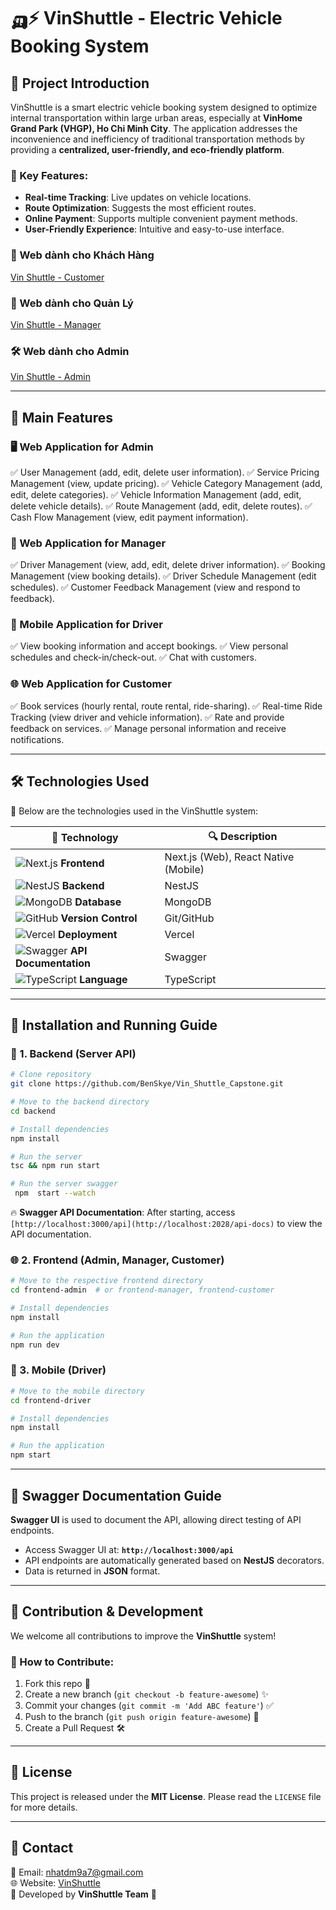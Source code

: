 # 🛺⚡ VinShuttle - Electric Vehicle Booking System

## 🚀 Project Introduction
VinShuttle is a smart electric vehicle booking system designed to optimize internal transportation within large urban areas, especially at **VinHome Grand Park (VHGP), Ho Chi Minh City**. The application addresses the inconvenience and inefficiency of traditional transportation methods by providing a **centralized, user-friendly, and eco-friendly platform**.

### 🎯 Key Features:
- **Real-time Tracking**: Live updates on vehicle locations.
- **Route Optimization**: Suggests the most efficient routes.
- **Online Payment**: Supports multiple convenient payment methods.
- **User-Friendly Experience**: Intuitive and easy-to-use interface.

### 🚗 Web dành cho Khách Hàng  
[Vin Shuttle - Customer](https://vin-shuttle.vercel.app/)

### 🏢 Web dành cho Quản Lý  
[Vin Shuttle - Manager](https://vin-shuttle-manager.vercel.app/)

### 🛠️ Web dành cho Admin  
[Vin Shuttle - Admin](https://vin-shuttle-admin.vercel.app/)

---
## 📌 Main Features

### 🖥 Web Application for **Admin**
✅ User Management (add, edit, delete user information).
✅ Service Pricing Management (view, update pricing).
✅ Vehicle Category Management (add, edit, delete categories).
✅ Vehicle Information Management (add, edit, delete vehicle details).
✅ Route Management (add, edit, delete routes).
✅ Cash Flow Management (view, edit payment information).

### 🏢 Web Application for **Manager**
✅ Driver Management (view, add, edit, delete driver information).
✅ Booking Management (view booking details).
✅ Driver Schedule Management (edit schedules).
✅ Customer Feedback Management (view and respond to feedback).

### 📱 Mobile Application for **Driver**
✅ View booking information and accept bookings.
✅ View personal schedules and check-in/check-out.
✅ Chat with customers.

### 🌐 Web Application for **Customer**
✅ Book services (hourly rental, route rental, ride-sharing).
✅ Real-time Ride Tracking (view driver and vehicle information).
✅ Rate and provide feedback on services.
✅ Manage personal information and receive notifications.

---
## 🛠 Technologies Used
🚀 Below are the technologies used in the VinShuttle system:

| 🚀 **Technology**  | 🔍 **Description** |
|----------------|--------------|
| ![Next.js](https://img.shields.io/badge/Next.js-000?logo=next.js&logoColor=white) **Frontend** | Next.js (Web), React Native (Mobile) |
| ![NestJS](https://img.shields.io/badge/NestJS-E0234E?logo=nestjs&logoColor=white) **Backend** | NestJS |
| ![MongoDB](https://img.shields.io/badge/MongoDB-47A248?logo=mongodb&logoColor=white) **Database** | MongoDB |
| ![GitHub](https://img.shields.io/badge/GitHub-181717?logo=github&logoColor=white) **Version Control** | Git/GitHub |
| ![Vercel](https://img.shields.io/badge/Vercel-000?logo=vercel&logoColor=white) **Deployment** | Vercel |
| ![Swagger](https://img.shields.io/badge/Swagger-85EA2D?logo=swagger&logoColor=black) **API Documentation** | Swagger |
| ![TypeScript](https://img.shields.io/badge/TypeScript-3178C6?logo=typescript&logoColor=white) **Language** | TypeScript |

---
## 📖 Installation and Running Guide

### 🔧 1. Backend (Server API)
```bash
# Clone repository
git clone https://github.com/BenSkye/Vin_Shuttle_Capstone.git

# Move to the backend directory
cd backend

# Install dependencies
npm install

# Run the server
tsc && npm run start

# Run the server swagger
 npm  start --watch   
```
🔥 **Swagger API Documentation**: After starting, access `[http://localhost:3000/api](http://localhost:2028/api-docs)` to view the API documentation.

### 🌐 2. Frontend (Admin, Manager, Customer)
```bash
# Move to the respective frontend directory
cd frontend-admin  # or frontend-manager, frontend-customer

# Install dependencies
npm install

# Run the application
npm run dev
```

### 📱 3. Mobile (Driver)
```bash
# Move to the mobile directory
cd frontend-driver

# Install dependencies
npm install

# Run the application
npm start
```

---
## 📌 Swagger Documentation Guide
**Swagger UI** is used to document the API, allowing direct testing of API endpoints.

- Access Swagger UI at: **`http://localhost:3000/api`**
- API endpoints are automatically generated based on **NestJS** decorators.
- Data is returned in **JSON** format.

---
## 🚀 Contribution & Development
We welcome all contributions to improve the **VinShuttle** system!

### 🌟 How to Contribute:
1. Fork this repo 🍴
2. Create a new branch (`git checkout -b feature-awesome`) ✨
3. Commit your changes (`git commit -m 'Add ABC feature'`) ✅
4. Push to the branch (`git push origin feature-awesome`) 🚀
5. Create a Pull Request 🛠

---
## 📄 License
This project is released under the **MIT License**. Please read the `LICENSE` file for more details.

---
## 🌟 Contact
📧 Email: nhatdm9a7@gmail.com  
🌐 Website: [VinShuttle](https://vinshuttle.com)  
📌 Developed by **VinShuttle Team** 🚀
